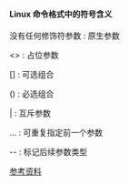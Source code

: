 #### Linux 命令格式中的符号含义

没有任何修饰符参数 : 原生参数

<>  : 占位参数

[]  : 可选组合

()  : 必选组合

|   : 互斥参数

... : 可重复指定前一个参数

--  : 标记后续参数类型



[参考资料](https://blog.csdn.net/littlewhite1989/article/details/54425071)

